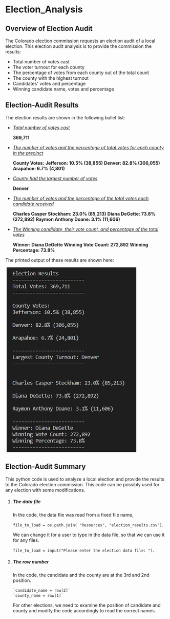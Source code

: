 # Election_Analysis



## Overview of Election Audit

The Colorado election commission requests an election audit of a local election.  This election audit analysis is to provide the commission the results:

- Total number of votes cast
- The voter turnout for each county
- The percentage of votes from each county out of the total count
- The county with the highest turnout
- Candidates' votes and percentage
- Winning candidate name, votes and percentage



## Election-Audit Results

The election results are shown in the following bullet list:

- *<u>Total number of votes cast</u>*   

  **369,711**

- *<u>The number of votes and the percentage of total votes for each county in the precinct</u>*

  **County Votes:**
  **Jefferson: 	10.5% 	(38,855)**
  **Denver: 		82.8% 	(306,055)**
  **Arapahoe: 	6.7% 	 (4,801)**

- *<u>County had the largest number of votes</u>*

  **Denver**

- *<u>The number of votes and the percentage of the total votes each candidate received</u>*

  **Charles Casper Stockham: 	23.0%	 (85,213)**
  **Diana DeGette: 						73.8% 	(272,892)**
  **Raymon Anthony Doane: 		3.1% 	(11,606)**

- *<u>The Winning candidate, their vote count, and percentage of the total votes</u>*

  **Winner: 							Diana DeGette**
  **Winning Vote Count: 	272,892**
  **Winning Percentage: 	73.8%**

The printed output of these results are shown here:

​							![results](Resources/election_results_on_terminal.PNG)



## **Election-Audit Summary** 

This python code is used to analyze a local election and provide the results to the Colorado election commission.  This code can be possibly used for any election with some modifications. 

1. ##### The data file

   In the code, the data file was read from a fixed file name,

   `file_to_load = os.path.join( "Resources", "election_results.csv")`.

   We can change it for a user to type in the data file, so that we can use it for any files.

   `file_to_load = input("Please enter the election data file: ")`.



2. ##### The row number

   In the code, the candidate and the county are at the 3rd and 2nd position.
   
       `candidate_name = row[2]`
       `county_name = row[1]`

   For other elections, we need to examine the position of candidate and county and modify the code accordingly to read the correct names.
